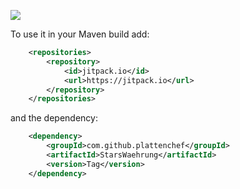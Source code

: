 [![](https://jitpack.io/v/plattenchef/StarsWaehrung.svg)](https://jitpack.io/#plattenchef/StarsWaehrung)

To use it in your Maven build add:

```xml
	<repositories>
		<repository>
		    <id>jitpack.io</id>
		    <url>https://jitpack.io</url>
		</repository>
	</repositories>
```

and the dependency:
```xml
	<dependency>
	    <groupId>com.github.plattenchef</groupId>
	    <artifactId>StarsWaehrung</artifactId>
	    <version>Tag</version>
	</dependency>
```

